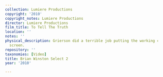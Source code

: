 ```yaml
---
collection: Lumiere Productions
copyright: '2010'
copyright_notes: Lumiere Productions
director: Lumiere Productions
film_title: To Tell The Truth
location: ''
notes: ''
physical_description: Grierson did a terrible job putting the working class on the
  screen.
repository: ''
taxonomies: [Video]
title: Brian Winston Select 2
year: '2010'

---
```

